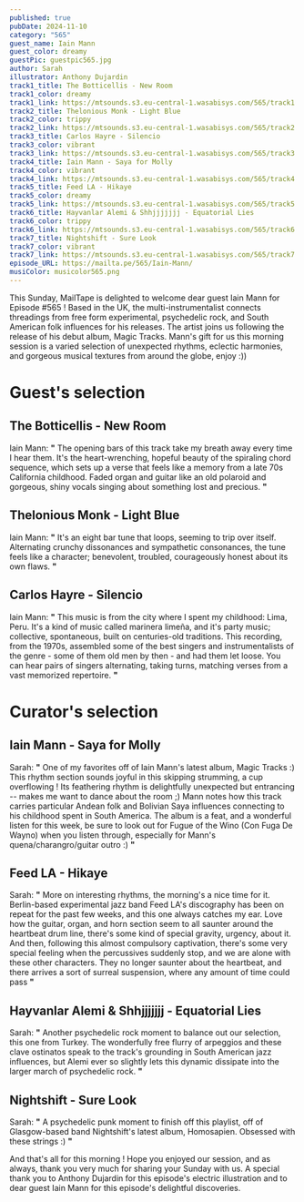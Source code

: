 ```yaml
---
published: true
pubDate: 2024-11-10
category: "565"
guest_name: Iain Mann
guest_color: dreamy
guestPic: guestpic565.jpg
author: Sarah
illustrator: Anthony Dujardin
track1_title: The Botticellis - New Room
track1_color: dreamy
track1_link: https://mtsounds.s3.eu-central-1.wasabisys.com/565/track1.mp3
track2_title: Thelonious Monk - Light Blue
track2_color: trippy
track2_link: https://mtsounds.s3.eu-central-1.wasabisys.com/565/track2.mp3
track3_title: Carlos Hayre - Silencio
track3_color: vibrant
track3_link: https://mtsounds.s3.eu-central-1.wasabisys.com/565/track3.mp3
track4_title: Iain Mann - Saya for Molly
track4_color: vibrant
track4_link: https://mtsounds.s3.eu-central-1.wasabisys.com/565/track4.mp3
track5_title: Feed LA - Hikaye
track5_color: dreamy
track5_link: https://mtsounds.s3.eu-central-1.wasabisys.com/565/track5.mp3
track6_title: Hayvanlar Alemi & Shhjjjjjjj - Equatorial Lies
track6_color: trippy
track6_link: https://mtsounds.s3.eu-central-1.wasabisys.com/565/track6.mp3
track7_title: Nightshift - Sure Look
track7_color: vibrant
track7_link: https://mtsounds.s3.eu-central-1.wasabisys.com/565/track7.mp3
episode_URL: https://mailta.pe/565/Iain-Mann/
musiColor: musicolor565.png
---
```

This Sunday, MailTape is delighted to welcome dear guest Iain Mann for Episode #565 ! Based in the UK, the multi-instrumentalist connects threadings from free form experimental, psychedelic rock, and South American folk influences for his releases. The artist joins us following the release of his debut album, Magic Tracks. Mann's gift for us this morning session is a varied selection of unexpected rhythms, eclectic harmonies, and gorgeous musical textures from around the globe, enjoy :))

# Guest's selection

## The Botticellis - New Room

 Iain Mann: **"** The opening bars of this track take my breath away every time I hear them. It's the heart-wrenching, hopeful beauty of the spiraling chord sequence, which sets up a verse that feels like a memory from a late 70s California childhood. Faded organ and guitar like an old polaroid and gorgeous, shiny vocals singing about something lost and precious. **"** 

## Thelonious Monk - Light Blue

 Iain Mann: **"** It's an eight bar tune that loops, seeming to trip over itself. Alternating crunchy dissonances and sympathetic consonances, the tune feels like a character; benevolent, troubled, courageously honest about its own flaws. **"** 

## Carlos Hayre - Silencio

 Iain Mann: **"** This music is from the city where I spent my childhood: Lima, Peru. It's a kind of music called marinera limeña, and it's party music; collective, spontaneous, built on centuries-old traditions. This recording, from the 1970s, assembled some of the best singers and instrumentalists of the genre - some of them old men by then - and had them let loose. You can hear pairs of singers alternating, taking turns, matching verses from a vast memorized repertoire. **"** 

# Curator's selection

## Iain Mann - Saya for Molly

 Sarah: **"** One of my favorites off of Iain Mann's latest album, Magic Tracks :) This rhythm section sounds joyful in this skipping strumming, a cup overflowing ! Its feathering rhythm is delightfully unexpected but entrancing -- makes me want to dance about the room ;) Mann notes how this track carries particular Andean folk and Bolivian Saya influences connecting to his childhood spent in South America. The album is a feat, and a wonderful listen for this week, be sure to look out for Fugue of the Wino (Con Fuga De Wayno) when you listen through, especially for Mann's quena/charangro/guitar outro :) **"** 

## Feed LA - Hikaye

 Sarah: **"** More on interesting rhythms, the morning's a nice time for it. Berlin-based experimental jazz band Feed LA's discography has been on repeat for the past few weeks, and this one always catches my ear. Love how the guitar, organ, and horn section seem to all saunter around the heartbeat drum line, there's some kind of special gravity, urgency, about it. And then, following this almost compulsory captivation, there's some very special feeling when the percussives suddenly stop, and we are alone with these other characters. They no longer saunter about the heartbeat, and there arrives a sort of surreal suspension, where any amount of time could pass **"** 

## Hayvanlar Alemi & Shhjjjjjjj - Equatorial Lies

 Sarah: **"** Another psychedelic rock moment to balance out our selection, this one from Turkey. The wonderfully free flurry of arpeggios and these clave ostinatos speak to the track's grounding in South American jazz influences, but Alemi ever so slightly lets this dynamic dissipate into the larger march of psychedelic rock. **"** 

## Nightshift - Sure Look

 Sarah: **"** A psychedelic punk moment to finish off this playlist, off of Glasgow-based band Nightshift's latest album, Homosapien. Obsessed with these strings :) **"** 

And that's all for this morning ! Hope you enjoyed our session, and as always, thank you very much for sharing your Sunday with us. A special thank you to Anthony Dujardin for this episode's electric illustration and to dear guest Iain Mann for this episode's delightful discoveries.
